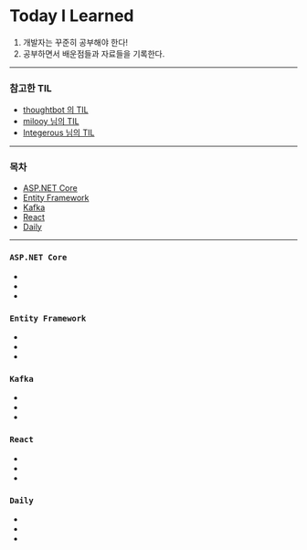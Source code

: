 # Today I Learned
 1. 개발자는 꾸준히 공부해야 한다!
 2. 공부하면서 배운점들과 자료들을 기록한다.

---
### 참고한 TIL
 - [thoughtbot 의 TIL](https://github.com/thoughtbot/til)
 - [milooy 님의 TIL](https://github.com/milooy/TIL)
 - [Integerous 님의 TIL](https://github.com/Integerous/TIL)

---
### 목차
- [ASP.NET Core](#aspnetcore)
- [Entity Framework](#entityframework)
- [Kafka](#kafka)
- [React](#react)
- [Daily](#daily)

---

<a name="aspnetcore">

### `ASP.NET Core`

- []()
- []()
- []()

<a name="entityframework">

### `Entity Framework`

- []()
- []()
- []()

<a name="kafka">

### `Kafka`

- []()
- []()
- []()

<a name="react">

### `React`

- []()
- []()
- []()

<a name="daily">

### `Daily`

- []()
- []()
- []()

